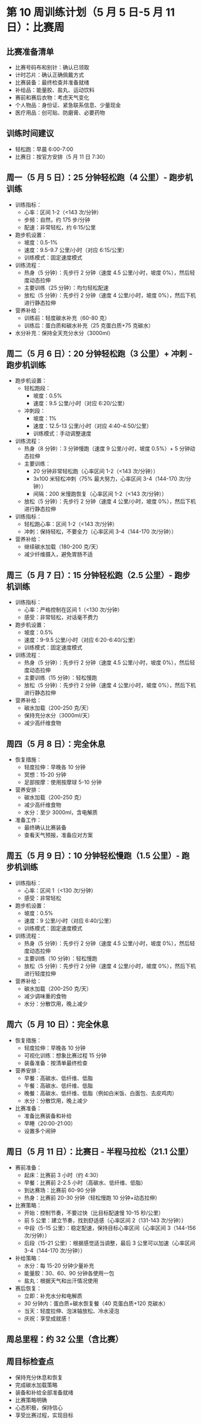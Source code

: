 # 第 10 周训练计划（5 月 5 日-5 月 11 日）：比赛周

## 比赛准备清单

- 比赛号码布和别针：确认已领取
- 计时芯片：确认正确佩戴方式
- 比赛装备：最终检查并准备就绪
- 补给品：能量胶、盐丸、运动饮料
- 赛前和赛后衣物：考虑天气变化
- 个人物品：身份证、紧急联系信息、少量现金
- 医疗用品：创可贴、防磨膏、必要药物

## 训练时间建议

- 轻松跑：早晨 6:00-7:00
- 比赛日：按官方安排（5 月 11 日 7:30）

## 周一（5 月 5 日）：25 分钟轻松跑（4 公里）- 跑步机训练

- 训练指标：
  - 心率：区间 1-2（<143 次/分钟）
  - 步频：自然，约 175 步/分钟
  - 配速：非常轻松，约 6:15/公里
- 跑步机设置：
  - 坡度：0.5-1%
  - 速度：9.5-9.7 公里/小时（对应 6:15/公里）
  - 训练模式：固定速度模式
- 训练流程：
  - 热身（5 分钟）：先步行 2 分钟（速度 4.5 公里/小时，坡度 0%），然后轻度动态拉伸
  - 主要训练（25 分钟）：均匀轻松配速
  - 放松（5 分钟）：先步行 2 分钟（速度 4 公里/小时，坡度 0%），然后下机进行静态拉伸
- 营养补给：
  - 训练前：轻度碳水补充（60-80 克）
  - 训练后：蛋白质和碳水补充（25 克蛋白质+75 克碳水）
- 水分补充：保持全天充分水分（3000ml）

## 周二（5 月 6 日）：20 分钟轻松跑（3 公里）+ 冲刺 - 跑步机训练

- 跑步机设置：
  - 轻松跑段：
    - 坡度：0.5%
    - 速度：9.5 公里/小时（对应 6:20/公里）
  - 冲刺段：
    - 坡度：1%
    - 速度：12.5-13 公里/小时（对应 4:40-4:50/公里）
    - 训练模式：手动调整速度
- 训练流程：
  - 热身（8 分钟）：3 分钟慢跑（速度 9 公里/小时，坡度 0.5%）+ 5 分钟动态拉伸
  - 主要训练：
    - 20 分钟非常轻松跑（心率区间 1-2（<143 次/分钟））
    - 3x100 米轻松冲刺（75% 最大努力，心率区间 3-4（144-170 次/分钟））
    - 间隔：200 米慢跑恢复（心率区间 1-2（<143 次/分钟））
  - 放松（5 分钟）：先步行 2 分钟（速度 4 公里/小时，坡度 0%），然后下机进行静态拉伸
- 训练指标：
  - 轻松跑心率：区间 1-2（<143 次/分钟）
  - 冲刺：保持轻松，不要全力（心率区间 3-4（144-170 次/分钟））
- 营养补给：
  - 继续碳水加载（180-200 克/天）
  - 减少纤维摄入，避免胃肠不适

## 周三（5 月 7 日）：15 分钟轻松跑（2.5 公里）- 跑步机训练

- 训练指标：
  - 心率：严格控制在区间 1（<130 次/分钟）
  - 感受：非常轻松，对话毫不费力
- 跑步机设置：
  - 坡度：0.5%
  - 速度：9-9.5 公里/小时（对应 6:20-6:40/公里）
  - 训练模式：固定速度模式
- 训练流程：
  - 热身（5 分钟）：先步行 2 分钟（速度 4.5 公里/小时，坡度 0%），然后轻度动态拉伸
  - 主要训练（15 分钟）：轻松慢跑
  - 放松（5 分钟）：先步行 2 分钟（速度 4 公里/小时，坡度 0%），然后下机进行静态拉伸
- 营养补给：
  - 碳水加载（200-250 克/天）
  - 保持充分水分（3000ml/天）
  - 减少高纤维食物

## 周四（5 月 8 日）：完全休息

- 恢复措施：
  - 轻度拉伸：早晚各 10 分钟
  - 冥想：15-20 分钟
  - 足部按摩：使用按摩球 5-10 分钟
- 营养安排：
  - 碳水加载（200-250 克）
  - 减少高纤维食物
  - 水分：至少 3000ml，含电解质
- 准备工作：
  - 最终确认比赛装备
  - 查看天气预报，准备应对方案

## 周五（5 月 9 日）：10 分钟轻松慢跑（1.5 公里）- 跑步机训练

- 训练指标：
  - 心率：区间 1（<130 次/分钟）
  - 感受：非常轻松
- 跑步机设置：
  - 坡度：0.5%
  - 速度：9 公里/小时（对应 6:40/公里）
  - 训练模式：固定速度模式
- 训练流程：
  - 热身（5 分钟）：先步行 2 分钟（速度 4.5 公里/小时，坡度 0%），然后轻度动态拉伸
  - 主要训练（10 分钟）：轻松慢跑
  - 放松（5 分钟）：先步行 2 分钟（速度 4 公里/小时，坡度 0%），然后下机进行轻度拉伸
- 营养补给：
  - 碳水加载（200-250 克/天）
  - 减少调味重的食物
  - 水分：分散饮用，晚上减少

## 周六（5 月 10 日）：完全休息

- 恢复措施：
  - 轻度拉伸：早晚各 10 分钟
  - 可视化训练：想象比赛过程 15 分钟
  - 装备准备：按清单最终检查
- 营养安排：
  - 早餐：高碳水、低纤维、低脂
  - 午餐：高碳水、低纤维、低脂
  - 晚餐：高碳水、低纤维、低脂（例如白米饭、白面包、去皮鸡肉）
  - 水分：分散饮用，晚上减少
- 比赛准备：
  - 准备比赛装备和补给
  - 早睡（20:00-21:00）
  - 设置多个闹钟

## 周日（5 月 11 日）：比赛日 - 半程马拉松（21.1 公里）

- 赛前准备：
  - 起床：比赛前 3 小时（约 4:30）
  - 早餐：比赛前 2-2.5 小时（高碳水、低纤维、低脂）
  - 到达赛场：比赛前 60-90 分钟
  - 热身：比赛前 20-30 分钟（轻松慢跑 10 分钟+动态拉伸）
- 比赛策略：
  - 开始：控制节奏，不要过快（比目标配速慢 10-15 秒/公里）
  - 前 5 公里：建立节奏，找到舒适感（心率区间 2（131-143 次/分钟））
  - 中段（5-15 公里）：稳定配速，保持目标心率区间（心率区间 3（144-156 次/分钟））
  - 后段（15-21 公里）：根据感觉适当调整，最后 3 公里可以加速（心率区间 3-4（144-170 次/分钟））
- 补给策略：
  - 水分：每 15-20 分钟少量补充
  - 能量胶：30、60、90 分钟各使用一包
  - 盐丸：根据天气和出汗情况使用
- 赛后恢复：
  - 立即：补充水分和电解质
  - 30 分钟内：蛋白质+碳水恢复餐（40 克蛋白质+120 克碳水）
  - 当天：轻度拉伸、泡沫轴放松、冷水浸泡
  - 庆祝：享受成就感！

## 周总里程：约 32 公里（含比赛）

## 周目标检查点

- 保持充分休息和恢复
- 完成碳水加载策略
- 装备和补给全部准备就绪
- 比赛策略明确
- 心态积极，保持信心
- 享受比赛过程，实现目标
